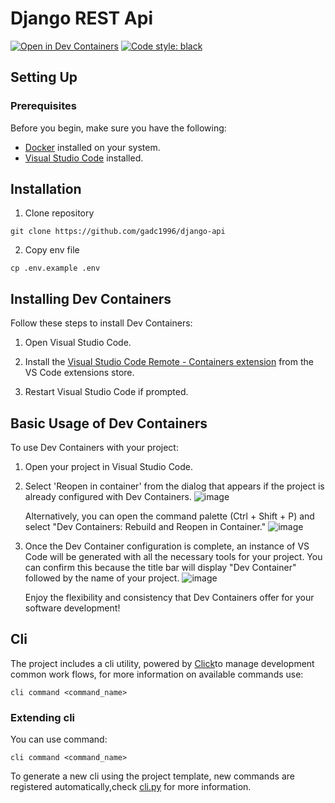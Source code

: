# Django REST Api
[![Open in Dev Containers](https://img.shields.io/static/v1?label=Dev%20Containers&message=Open&color=blue&logo=visualstudiocode)](https://vscode.dev/redirect?url=vscode://ms-vscode-remote.remote-containers/cloneInVolume?url=https://github.com/gadc1996/django-api)
[![Code style: black](https://img.shields.io/badge/code%20style-black-000000.svg)](https://github.com/psf/black)
## Setting Up

### Prerequisites

Before you begin, make sure you have the following:

- [Docker](https://www.docker.com/) installed on your system.
- [Visual Studio Code](https://code.visualstudio.com/) installed.

## Installation
1. Clone repository
```
git clone https://github.com/gadc1996/django-api
```

2. Copy env file
```
cp .env.example .env
```

## Installing Dev Containers

Follow these steps to install Dev Containers:

1. Open Visual Studio Code.

2. Install the [Visual Studio Code Remote - Containers extension](https://marketplace.visualstudio.com/items?itemName=ms-vscode-remote.remote-containers) from the VS Code extensions store.

3. Restart Visual Studio Code if prompted.

## Basic Usage of Dev Containers

To use Dev Containers with your project:

1. Open your project in Visual Studio Code.

2. Select 'Reopen in container' from the dialog that appears if the project is already configured with Dev Containers.
   ![image](https://github.com/gadc1996/django-api/assets/67934500/1e04731b-d889-479c-8f2d-25b593f5e43b)

   Alternatively, you can open the command palette (Ctrl + Shift + P) and select "Dev Containers: Rebuild and Reopen in Container."
   ![image](https://github.com/gadc1996/django-api/assets/67934500/9350b990-856e-4a16-9cce-55c51ea69d1a)

3. Once the Dev Container configuration is complete, an instance of VS Code will be generated with all the necessary tools for your project. You can confirm this because the title bar will display "Dev Container" followed by the name of your project.
   ![image](https://github.com/gadc1996/django-api/assets/67934500/0bb9f5ca-f6a4-4cd1-869c-77283c489d73)

   Enjoy the flexibility and consistency that Dev Containers offer for your software development!

## Cli
The project includes a cli utility, powered by [Click](https://click.palletsprojects.com/en/8.1.x/)to manage development common work flows, for more information on available commands use:

```shell
cli command <command_name>
```

### Extending cli
You can use command:
```shell
cli command <command_name>
```
To generate a new cli using the project template, new commands are registered automatically,check [cli.py](./cli.py) for more information.
